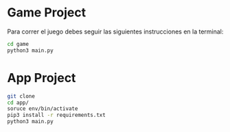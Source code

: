 # Game Project

Para correr el juego debes seguir las siguientes instrucciones en la terminal:

```sh
cd game
python3 main.py
```


# App Project

```sh
git clone
cd app/
soruce env/bin/activate
pip3 install -r requirements.txt
python3 main.py
```